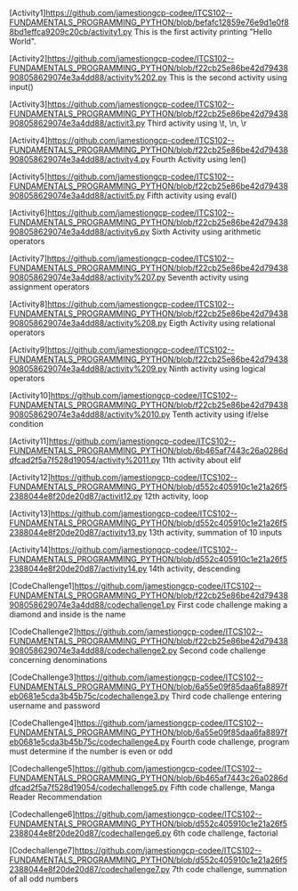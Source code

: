 [Activity1]https://github.com/jamestiongcp-codee/ITCS102--FUNDAMENTALS_PROGRAMMING_PYTHON/blob/befafc12859e76e9d1e0f88bd1effca9209c20cb/activity1.py
This is the first activity printing "Hello World".

[Activity2]https://github.com/jamestiongcp-codee/ITCS102--FUNDAMENTALS_PROGRAMMING_PYTHON/blob/f22cb25e86be42d79438908058629074e3a4dd88/activity%202.py
This is the second activity using input()

[Activity3]https://github.com/jamestiongcp-codee/ITCS102--FUNDAMENTALS_PROGRAMMING_PYTHON/blob/f22cb25e86be42d79438908058629074e3a4dd88/activit3.py
Third activity using \t, \n, \r

[Activity4]https://github.com/jamestiongcp-codee/ITCS102--FUNDAMENTALS_PROGRAMMING_PYTHON/blob/f22cb25e86be42d79438908058629074e3a4dd88/activity4.py
Fourth Activity using len()

[Activity5]https://github.com/jamestiongcp-codee/ITCS102--FUNDAMENTALS_PROGRAMMING_PYTHON/blob/f22cb25e86be42d79438908058629074e3a4dd88/activit5.py
Fifth activity using eval()

[Activity6]https://github.com/jamestiongcp-codee/ITCS102--FUNDAMENTALS_PROGRAMMING_PYTHON/blob/f22cb25e86be42d79438908058629074e3a4dd88/activity6.py
Sixth Activity using arithmetic operators

[Activity7]https://github.com/jamestiongcp-codee/ITCS102--FUNDAMENTALS_PROGRAMMING_PYTHON/blob/f22cb25e86be42d79438908058629074e3a4dd88/activity%207.py
Seventh activity using assignment operators 

[Activity8]https://github.com/jamestiongcp-codee/ITCS102--FUNDAMENTALS_PROGRAMMING_PYTHON/blob/f22cb25e86be42d79438908058629074e3a4dd88/activity%208.py
Eigth Activity using relational operators 

[Activity9]https://github.com/jamestiongcp-codee/ITCS102--FUNDAMENTALS_PROGRAMMING_PYTHON/blob/f22cb25e86be42d79438908058629074e3a4dd88/activity%209.py
Ninth activity using logical operators

[Activity10]https://github.com/jamestiongcp-codee/ITCS102--FUNDAMENTALS_PROGRAMMING_PYTHON/blob/f22cb25e86be42d79438908058629074e3a4dd88/activity%2010.py
Tenth activity using if/else condition 

[Activity11]https://github.com/jamestiongcp-codee/ITCS102--FUNDAMENTALS_PROGRAMMING_PYTHON/blob/6b465af7443c26a0286ddfcad2f5a7f528d19054/activity%2011.py
11th activity about elif

[Activity12]https://github.com/jamestiongcp-codee/ITCS102--FUNDAMENTALS_PROGRAMMING_PYTHON/blob/d552c405910c1e21a26f52388044e8f20de20d87/activit12.py
12th activity, loop

[Activity13]https://github.com/jamestiongcp-codee/ITCS102--FUNDAMENTALS_PROGRAMMING_PYTHON/blob/d552c405910c1e21a26f52388044e8f20de20d87/activity13.py
13th activity, summation of 10 inputs 

[Activity14]https://github.com/jamestiongcp-codee/ITCS102--FUNDAMENTALS_PROGRAMMING_PYTHON/blob/d552c405910c1e21a26f52388044e8f20de20d87/activity14.py
14th activity, descending 

[CodeChallenge1]https://github.com/jamestiongcp-codee/ITCS102--FUNDAMENTALS_PROGRAMMING_PYTHON/blob/f22cb25e86be42d79438908058629074e3a4dd88/codechallenge1.py
First code challenge making a diamond and inside is the name

[CodeChallenge2]https://github.com/jamestiongcp-codee/ITCS102--FUNDAMENTALS_PROGRAMMING_PYTHON/blob/f22cb25e86be42d79438908058629074e3a4dd88/codechallenge2.py
Second code challenge concerning denominations

[CodeChallenge3]https://github.com/jamestiongcp-codee/ITCS102--FUNDAMENTALS_PROGRAMMING_PYTHON/blob/6a55e09f85daa6fa8897feb0681e5cda3b45b75c/codechallenge3.py
Third code challenge entering username and password 

[CodeChallenge4]https://github.com/jamestiongcp-codee/ITCS102--FUNDAMENTALS_PROGRAMMING_PYTHON/blob/6a55e09f85daa6fa8897feb0681e5cda3b45b75c/codechallenge4.py
Fourth code challenge, program must determine if the number is even or odd

[Codechallenge5]https://github.com/jamestiongcp-codee/ITCS102--FUNDAMENTALS_PROGRAMMING_PYTHON/blob/6b465af7443c26a0286ddfcad2f5a7f528d19054/codechallenge5.py
Fifth code challenge, Manga Reader Recommendation

[Codechallenge6]https://github.com/jamestiongcp-codee/ITCS102--FUNDAMENTALS_PROGRAMMING_PYTHON/blob/d552c405910c1e21a26f52388044e8f20de20d87/codechallenge6.py
6th code challenge, factorial

[Codechallenge7]https://github.com/jamestiongcp-codee/ITCS102--FUNDAMENTALS_PROGRAMMING_PYTHON/blob/d552c405910c1e21a26f52388044e8f20de20d87/codechallenge7.py
7th code challenge, summation of all odd numbers
